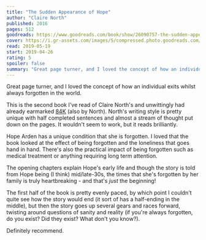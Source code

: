 ```yaml
---
title: "The Sudden Appearance of Hope"
author: "Claire North"
published: 2016
pages: 512
goodreads: https://www.goodreads.com/book/show/26090757-the-sudden-appearance-of-hope
cover: https://i.gr-assets.com/images/S/compressed.photo.goodreads.com/books/1461882752l/26090757._SX98_.jpg
read: 2019-05-19
start: 2019-04-26
rating: 5
spoiler: false
summary: "Great page turner, and I loved the concept of how an individual exits whilst always forgotten in the world."
---
```


Great page turner, and I loved the concept of how an individual exits whilst always forgotten in the world.  
  
This is the second book I've read of Claire North's and unwittingly had already earmarked [84K](https://www.goodreads.com/book/show/35511975.84K "84K by Claire North") (also by North). North's writing style is pretty unique with half completed sentences and almost a stream of thought put down on the pages. It wouldn't seem to work, but it reads brilliantly.  
  
Hope Arden has a unique condition that she is forgotten. I loved that the book looked at the effect of being forgotten and the loneliness that goes hand in hand. There's also the practical impact of being forgotten such as medical treatment or anything requiring long term attention.  
  
The opening chapters explain Hope's early life and though the story is told from Hope being (I think) mid/late-30s, the times that she's forgotten by her family is truly heartbreaking - and that's _just_ the beginning!  
  
The first half of the book is pretty evenly paced, by which point I couldn't quite see how the story would end (it sort of has a half-ending in the middle), but then the story goes up several gears and races forward, twisting around questions of sanity and reality (if you're always forgotten, do you exist? Did they exist? What don't you know?).  
  
Definitely recommend.